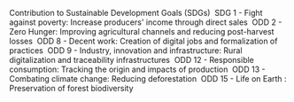 Contribution to Sustainable Development Goals (SDGs)
‎
‎SDG 1 - Fight against poverty: Increase producers' income through direct sales
‎
‎ODD 2 - Zero Hunger: Improving agricultural channels and reducing post-harvest losses
‎
‎ODD 8 - Decent work: Creation of digital jobs and formalization of practices
‎
‎ODD 9 - Industry, innovation and infrastructure: Rural digitalization and traceability infrastructures
‎
‎ODD 12 - Responsible consumption: Tracking the origin and impacts of production
‎
‎ODD 13 - Combating climate change: Reducing deforestation
‎
‎ODD 15 - Life on Earth : Preservation of forest biodiversity
‎
